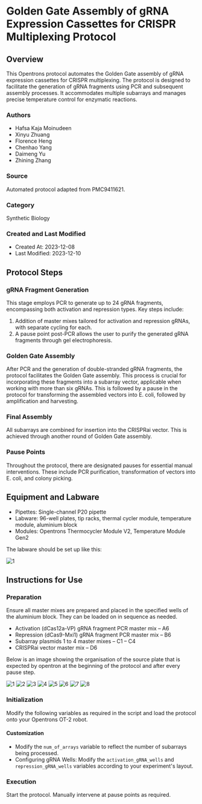 # Golden Gate Assembly of gRNA Expression Cassettes for CRISPR Multiplexing Protocol

## Overview
This Opentrons protocol automates the Golden Gate assembly of gRNA expression cassettes for CRISPR multiplexing. The protocol is designed to facilitate the generation of gRNA fragments using PCR and subsequent assembly processes. It accommodates multiple subarrays and manages precise temperature control for enzymatic reactions.

### Authors
- Hafsa Kaja Moinudeen
- Xinyu Zhuang
- Florence Heng
- Chenhao Yang
- Daimeng Yu
- Zhining Zhang

### Source
Automated protocol adapted from PMC9411621.

### Category
Synthetic Biology

### Created and Last Modified
- Created At: 2023-12-08
- Last Modified: 2023-12-10

## Protocol Steps

### gRNA Fragment Generation
This stage employs PCR to generate up to 24 gRNA fragments, encompassing both activation and repression types. Key steps include:
1. Addition of master mixes tailored for activation and repression gRNAs, with separate cycling for each.
2. A pause point post-PCR allows the user to purify the generated gRNA fragments through gel electrophoresis.

### Golden Gate Assembly
After PCR and the generation of double-stranded gRNA fragments, the protocol facilitates the Golden Gate assembly. This process is crucial for incorporating these fragments into a subarray vector, applicable when working with more than six gRNAs. This is followed by a pause in the protocol for transforming the assembled vectors into E. coli, followed by amplification and harvesting.

### Final Assembly
All subarrays are combined for insertion into the CRISPRai vector. This is achieved through another round of Golden Gate assembly.

### Pause Points
Throughout the protocol, there are designated pauses for essential manual interventions. These include PCR purification, transformation of vectors into E. coli, and colony picking.

## Equipment and Labware
- Pipettes: Single-channel P20 pipette
- Labware: 96-well plates, tip racks, thermal cycler module, temperature module, aluminium block
- Modules: Opentrons Thermocycler Module V2, Temperature Module Gen2

The labware should be set up like this:

![1](pics/Labware.jpeg)

## Instructions for Use

### Preparation
Ensure all master mixes are prepared and placed in the specified wells of the aluminium block. They can be loaded on in sequence as needed.
- Activation (dCas12a-VP) gRNA fragment PCR master mix – A6
- Repression (dCas9-Mxi1) gRNA fragment PCR master mix – B6
- Subarray plasmids 1 to 4 master mixes – C1 – C4
- CRISPRai vector master mix – D6

Below is an image showing the organisation of the source plate that is expected by opentron at the beginning of the protocol and after every pause step.


![1](pics/1.png)
![2](pics/2.png)
![3](pics/3.png)
![4](pics/4.png)
![5](pics/5.png)
![6](pics/6.png)
![7](pics/7.png)
![8](pics/8.png)

### Initialization
Modify the following variables as required in the script and load the protocol onto your Opentrons OT-2 robot.

#### Customization
- Modify the `num_of_arrays` variable to reflect the number of subarrays being processed.
- Configuring gRNA Wells: Modify the `activation_gRNA_wells` and `repression_gRNA_wells` variables according to your experiment's layout.

### Execution
Start the protocol. Manually intervene at pause points as required.

